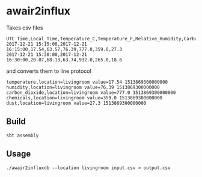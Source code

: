 # awair2influx

Takes csv files

```
UTC_Time,Local_Time,Temperature_C,Temperature_F,Relative_Humidity,Carbon_Dioxide,Chemicals,Dust
2017-12-21 15:15:00,2017-12-21 16:15:00,17.54,63.57,76.39,777.0,359.0,27.3
2017-12-21 15:30:00,2017-12-21 16:30:00,20.07,68.13,63.74,932.0,265.0,18.6
```

and converts them to line protocol

```
temperature,location=livingroom value=17.54 1513869300000000
humidity,location=livingroom value=76.39 1513869300000000
carbon_dioxide,location=livingroom value=777.0 1513869300000000
chemicals,location=livingroom value=359.0 1513869300000000
dust,location=livingroom value=27.3 1513869300000000
```

## Build

```
sbt assembly
```

## Usage

```
./awair2influxdb --location livingroom input.csv > output.csv
```
